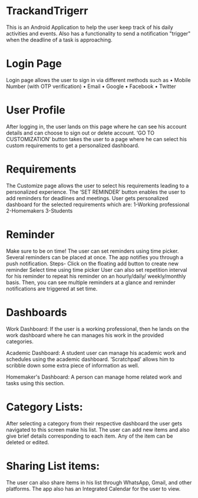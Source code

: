 # TrackandTrigerr
This is an Android Application to help the user keep track of his daily activities and events. Also has a functionality to send a notification "trigger" when the deadline of a task is approaching.
# Login Page
Login page allows the user to sign in via different methods such as • Mobile Number (with OTP verification) • Email • Google • Facebook • Twitter
# User Profile
After logging in, the user lands on this page where he can see his account details and can choose to sign out or delete account. ‘GO TO CUSTOMIZATION’ button takes the user to a page where he can select his custom requirements to get a personalized dashboard.
# Requirements
The Customize page allows the user to select his requirements leading to a personalized experience. The ‘SET REMINDER’ button enables the user to add reminders for deadlines and meetings.
User gets personalized dashboard for the selected requirements which are:
1-Working professional
2-Homemakers
3-Students
# Reminder
Make sure to be on time! The user can set reminders using time picker. Several reminders can be placed at once. The app notifies you through a push notification. Steps-
Click on the floating add button to create new reminder
Select time using time picker
User can also set repetition interval for his reminder to repeat his reminder on an hourly/daily/ weekly/monthly basis. Then, you can see multiple reminders at a glance and reminder notifications are triggered at set time.
# Dashboards
Work Dashboard:
If the user is a working professional, then he lands on the work dashboard where he can manages his work in the provided categories.

Academic Dashboard:
A student user can manage his academic work and schedules using the academic dashboard. ‘Scratchpad’ allows him to scribble down some extra piece of information as well.

Homemaker's Dashboard:
A person can manage home related work and tasks using this section.

# Category Lists:

After selecting a category from their respective dashboard the user gets navigated to this screen make his list. The user can add new items and also give brief details corresponding to each item. Any of the item can be deleted or edited.
# Sharing List items:

The user can also share items in his list through WhatsApp, Gmail, and other platforms.
The app also has an Integrated Calendar for the user to view.
